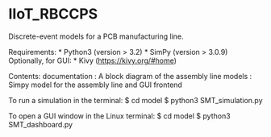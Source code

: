 # IIoT_RBCCPS
Discrete-event models for a PCB manufacturing line.

Requirements:
	* Python3 (version > 3.2)
	* SimPy (version > 3.0.9)
	Optionally, for GUI: 
	* Kivy (https://kivy.org/#home)

Contents:
	documentation 	: A block diagram of the assembly line 
	models		: Simpy model for the assembly line and GUI frontend

To run a simulation in the terminal:
	$ cd model
	$ python3 SMT_simulation.py

To open a GUI window in the Linux terminal:
	$ cd model
	$ python3 SMT_dashboard.py
